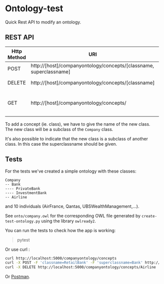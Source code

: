 # Ontology-test

Quick Rest API to modify an ontology.


## REST API

| Http Method | URI | Action |
| --- | --- | --- |
| POST | http://[host]/companyontology/concepts/[classname, superclassname] | Add a concept |
| DELETE | http://[host]/companyontology/concepts/[classname] | Delete a concept |
| GET | http://[host]/companyontology/concepts/ | Retrieve the ontology in OWL |

To add a concept (ie. class), we have to give the name of the new class. The new class will be a subclass of the `Company` class.

It's also possible to indicate that the new class is a subclass of another class. In this case the superclassname should be given.


## Tests

For the tests we've created a simple ontology with these classes:

```
Company
-- Bank
---- PrivateBank
---- InvestmentBank
-- Airline
```

and 10 individuals (AirFrance, Qantas, UBSWealthManagement,...).

See `onto/company.owl` for the corresponding OWL file generated by `create-test-ontology.py` using the library `owlready2`.

You can run the tests to check how the app is working:

> pytest

Or use curl :

```bash
curl http://localhost:5000/companyontology/concepts
curl -X POST -F 'classname=RetailBank' -F 'superclassname=Bank' http://localhost:5000/companyontology/concepts
curl -X DELETE http://localhost:5000/companyontology/concepts/Airline
```

Or [Postman](https://www.getpostman.com/).
